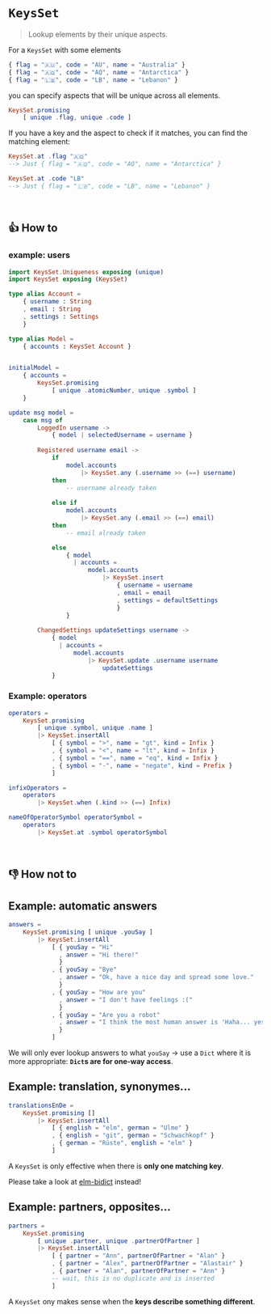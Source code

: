 # `KeysSet`
> Lookup elements by their unique aspects.

For a `KeysSet` with some elements
```elm
{ flag = "🇦🇺", code = "AU", name = "Australia" }
{ flag = "🇦🇶", code = "AQ", name = "Antarctica" }
{ flag = "🇱🇧", code = "LB", name = "Lebanon" }
```
you can specify aspects that will be unique across all elements.
```elm
KeysSet.promising
    [ unique .flag, unique .code ]
```
If you have a key and the aspect to check if it matches, you can find the matching element:

```elm
KeysSet.at .flag "🇦🇶"
--> Just { flag = "🇦🇶", code = "AQ", name = "Antarctica" }

KeysSet.at .code "LB"
--> Just { flag = "🇱🇧", code = "LB", name = "Lebanon" }
```

&nbsp;


## 👍 How to

### example: users

```elm
import KeysSet.Uniqueness exposing (unique)
import KeysSet exposing (KeysSet)

type alias Account =
    { username : String
    , email : String
    , settings : Settings
    }

type alias Model =
    { accounts : KeysSet Account }


initialModel =
    { accounts =
        KeysSet.promising
            [ unique .atomicNumber, unique .symbol ]
    }

update msg model =
    case msg of
        LoggedIn username ->
            { model | selectedUsername = username }
        
        Registered username email ->
            if
                model.accounts
                    |> KeysSet.any (.username >> (==) username)
            then
                -- username already taken
            
            else if
                model.accounts
                    |> KeysSet.any (.email >> (==) email)
            then
                -- email already taken

            else
                { model
                  | accounts =
                      model.accounts
                          |> KeysSet.insert
                              { username = username
                              , email = email
                              , settings = defaultSettings
                              }
                }
            
        ChangedSettings updateSettings username ->
            { model
              | accounts =
                  model.accounts
                      |> KeysSet.update .username username
                          updateSettings
            }
```

### Example: operators

```elm
operators =
    KeysSet.promising
        [ unique .symbol, unique .name ]
        |> KeysSet.insertAll
            [ { symbol = ">", name = "gt", kind = Infix }
            , { symbol = "<", name = "lt", kind = Infix }
            , { symbol = "==", name = "eq", kind = Infix }
            , { symbol = "-", name = "negate", kind = Prefix }
            ]

infixOperators =
    operators
        |> KeysSet.when (.kind >> (==) Infix)

nameOfOperatorSymbol operatorSymbol =
    operators
        |> KeysSet.at .symbol operatorSymbol
```
&nbsp;


## 👎 How not to

## Example: automatic answers
```elm
answers =
    KeysSet.promising [ unique .youSay ]
        |> KeysSet.insertAll
            [ { youSay = "Hi"
              , answer = "Hi there!"
              }
            , { youSay = "Bye"
              , answer = "Ok, have a nice day and spread some love."
              }
            , { youSay = "How are you"
              , answer = "I don't have feelings :("
              }
            , { youSay = "Are you a robot"
              , answer = "I think the most human answer is 'Haha... yes'"
              }
            ]
```
We will only ever lookup answers to what `youSay`
→ use a `Dict` where it is more appropriate: **`Dict`s are for one-way access**.

## Example: translation, synonymes...
```elm
translationsEnDe =
    KeysSet.promising []
        |> KeysSet.insertAll
            [ { english = "elm", german = "Ulme" }
            , { english = "git", german = "Schwachkopf" }
            , { german = "Rüste", english = "elm" }
            ]
```
A `KeysSet` is only effective when there is **only one matching key**.

Please take a look at [elm-bidict](https://github.com/Janiczek/elm-bidict) instead!

## Example: partners, opposites...

```elm
partners =
    KeysSet.promising
        [ unique .partner, unique .partnerOfPartner ]
        |> KeysSet.insertAll
            [ { partner = "Ann", partnerOfPartner = "Alan" }
            , { partner = "Alex", partnerOfPartner = "Alastair" }
            , { partner = "Alan", partnerOfPartner = "Ann" }
            -- wait, this is no duplicate and is inserted
            ]
```
A `KeysSet` ony makes sense when the **keys describe something different**.
